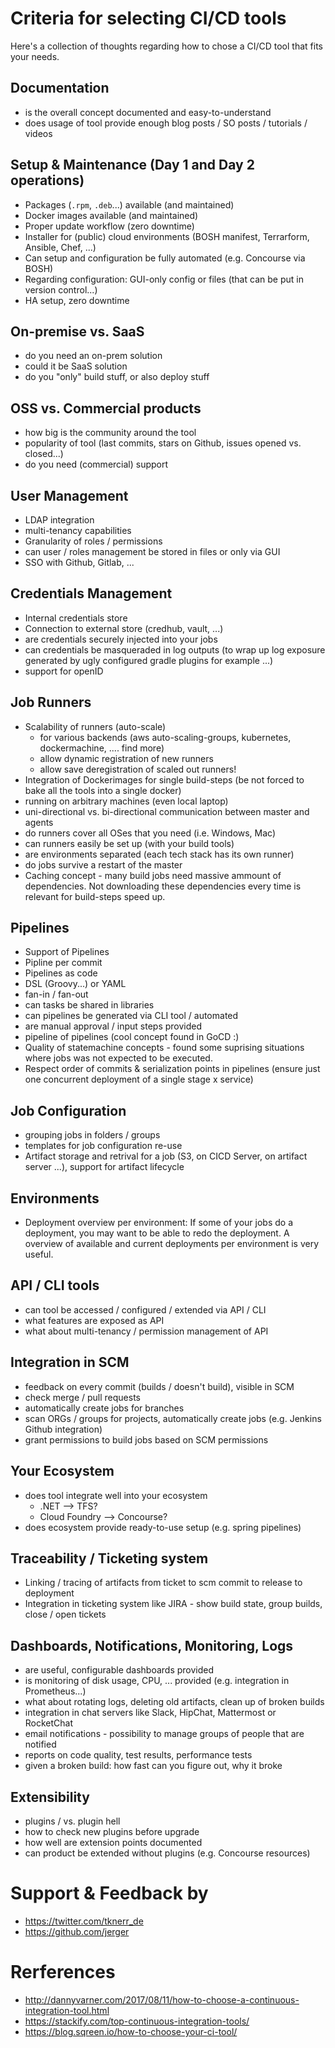 Criteria for selecting CI/CD tools
==================================

Here's a collection of thoughts regarding how to chose a CI/CD tool that fits your needs.

Documentation
-------------

* is the overall concept documented and easy-to-understand
* does usage of tool provide enough blog posts / SO posts / tutorials / videos


Setup & Maintenance (Day 1 and Day 2 operations)
------------------------------------------------

* Packages (`.rpm`, `.deb`...) available (and maintained)
* Docker images available (and maintained)
* Proper update workflow (zero downtime)
* Installer for (public) cloud environments (BOSH manifest, Terrarform, Ansible, Chef, ...)
* Can setup and configuration be fully automated (e.g. Concourse via BOSH)
* Regarding configuration: GUI-only config or files (that can be put in version control...)
* HA setup, zero downtime


On-premise vs. SaaS
-------------------

* do you need an on-prem solution
* could it be SaaS solution
* do you "only" build stuff, or also deploy stuff


OSS vs. Commercial products
---------------------------

* how big is the community around the tool
* popularity of tool (last commits, stars on Github, issues opened vs. closed...)
* do you need (commercial) support


User Management
---------------

* LDAP integration
* multi-tenancy capabilities
* Granularity of roles / permissions
* can user / roles management be stored in files or only via GUI
* SSO with Github, Gitlab, ...


Credentials Management
----------------------

* Internal credentials store
* Connection to external store (credhub, vault, ...)
* are credentials securely injected into your jobs
* can credentials be masqueraded in log outputs (to wrap up log exposure generated by ugly configured gradle plugins for example ...)
* support for openID


Job Runners
-----------

* Scalability of runners (auto-scale) 
  * for various backends (aws auto-scaling-groups, kubernetes, dockermachine, .... find more)
  * allow dynamic registration of new runners
  * allow save deregistration of scaled out runners!
* Integration of Dockerimages for single build-steps (be not forced to bake all the tools into a single docker)
* running on arbitrary machines (even local laptop)
* uni-directional vs. bi-directional communication between master and agents
* do runners cover all OSes that you need (i.e. Windows, Mac)
* can runners easily be set up (with your build tools)
* are environments separated (each tech stack has its own runner)
* do jobs survive a restart of the master
* Caching concept - many build jobs need massive ammount of dependencies. Not downloading these dependencies every time is relevant for build-steps speed up.


Pipelines
---------

* Support of Pipelines
* Pipline per commit
* Pipelines as code
* DSL (Groovy...) or YAML
* fan-in / fan-out
* can tasks be shared in libraries
* can pipelines be generated via CLI tool / automated
* are manual approval / input steps provided
* pipeline of pipelines (cool concept found in GoCD :)
* Quality of statemachine concepts - found some suprising situations where jobs was not expected to be executed.
* Respect order of commits & serialization points in pipelines (ensure just one concurrent deployment of a single stage x service)


Job Configuration
-----------------

* grouping jobs in folders / groups
* templates for job configuration re-use
* Artifact storage and retrival for a job (S3, on CICD Server, on artifact server ...), support for artifact lifecycle


Environments
------------
* Deployment overview per environment: If some of your jobs do a deployment, you may want to be able to redo the deployment. A overview of available and current deployments per environment is very useful.


API / CLI tools
---------------

* can tool be accessed / configured / extended via API / CLI
* what features are exposed as API
* what about multi-tenancy / permission management of API


Integration in SCM
------------------

* feedback on every commit (builds / doesn't build), visible in SCM
* check merge / pull requests
* automatically create jobs for branches
* scan ORGs / groups for projects, automatically create jobs (e.g. Jenkins Github integration)
* grant permissions to build jobs based on SCM permissions


Your Ecosystem
--------------

* does tool integrate well into your ecosystem
  * .NET --> TFS?
  * Cloud Foundry --> Concourse?
* does ecosystem provide ready-to-use setup (e.g. spring pipelines)


Traceability / Ticketing system
-------------------------------

* Linking / tracing of artifacts from ticket to scm commit to release to deployment
* Integration in ticketing system like JIRA - show build state, group builds, close / open tickets


Dashboards, Notifications, Monitoring, Logs
-------------------------------------------

* are useful, configurable dashboards provided
* is monitoring of disk usage, CPU, ... provided (e.g. integration in Prometheus...)
* what about rotating logs, deleting old artifacts, clean up of broken builds
* integration in chat servers like Slack, HipChat, Mattermost or RocketChat
* email notifications - possibility to manage groups of people that are notified
* reports on code quality, test results, performance tests
* given a broken build: how fast can you figure out, why it broke


Extensibility
-------------

* plugins / vs. plugin hell
* how to check new plugins before upgrade
* how well are extension points documented
* can product be extended without plugins (e.g. Concourse resources)


Support & Feedback by
=====================

* https://twitter.com/tknerr_de
* https://github.com/jerger


Rerferences
===========

* http://dannyvarner.com/2017/08/11/how-to-choose-a-continuous-integration-tool.html
* https://stackify.com/top-continuous-integration-tools/
* https://blog.sqreen.io/how-to-choose-your-ci-tool/
